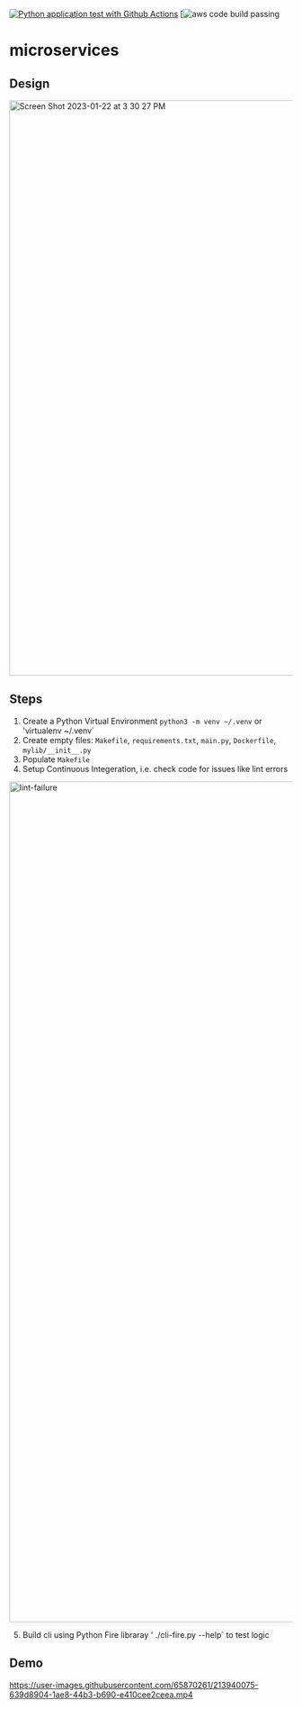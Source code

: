 [![Python application test with Github Actions](https://github.com/phoebe20200523/microservices/actions/workflows/devops.yml/badge.svg)](https://github.com/phoebe20200523/microservices/actions/workflows/devops.yml)
[![aws code build passing](https://codebuild.us-east-1.amazonaws.com/badges?uuid=eyJlbmNyeXB0ZWREYXRhIjoiNTBzTkRqd3FvL2dpQ3hsTHBvaE41N2c0TUN4UGt0dEFZR0dSK3B1RnBVU1N4OVRRWmRYV01ZRGVWSFMrdWlvbkhrSVB4c3k3ZzR0UmJCQ0UvalZ1dmI0PSIsIml2UGFyYW1ldGVyU3BlYyI6InZNVDc0dXdBSDAzUjVoeXQiLCJtYXRlcmlhbFNldFNlcmlhbCI6MX0%3D&branch=main)
# microservices
## Design 
<img width="1022" alt="Screen Shot 2023-01-22 at 3 30 27 PM" src="https://user-images.githubusercontent.com/65870261/213938825-c9e9b9cb-818e-4398-b6b9-904914fd8e35.png">


## Steps

1. Create a Python Virtual Environment `python3 -m venv ~/.venv` or 'virtualenv ~/.venv`
2. Create empty files: `Makefile`, `requirements.txt`, `main.py`, `Dockerfile`, `mylib/__init__.py`
3. Populate `Makefile`
4. Setup Continuous Integeration, i.e. check code for issues like lint errors
<img width="1493" alt="lint-failure" src="https://user-images.githubusercontent.com/65870261/213890317-11c29a80-54b3-4703-8b03-15d0e1cd7bdf.png">

5. Build cli using Python Fire libraray ' ./cli-fire.py --help` to test logic


## Demo





https://user-images.githubusercontent.com/65870261/213940075-639d8904-1ae8-44b3-b690-e410cee2ceea.mp4

